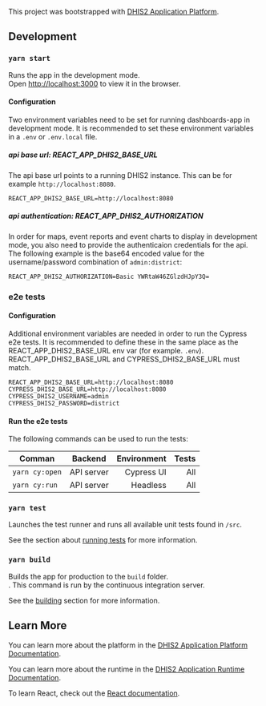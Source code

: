 This project was bootstrapped with [DHIS2 Application Platform](https://github.com/dhis2/app-platform).

## Development

### `yarn start`

Runs the app in the development mode.<br />
Open [http://localhost:3000](http://localhost:3000) to view it in the browser.

#### Configuration

Two environment variables need to be set for running dashboards-app in development mode. It is recommended to set these environment variables in a `.env` or `.env.local` file.

##### api base url: REACT_APP_DHIS2_BASE_URL

The api base url points to a running DHIS2 instance. This can be for example `http://localhost:8080`.

```
REACT_APP_DHIS2_BASE_URL=http://localhost:8080
```

##### api authentication: REACT_APP_DHIS2_AUTHORIZATION

In order for maps, event reports and event charts to display in development mode, you also need to provide the authenticaion credentials for the api. The following example is the base64 encoded value for the username/password combination of `admin:district`:

```
REACT_APP_DHIS2_AUTHORIZATION=Basic YWRtaW46ZGlzdHJpY3Q=
```

### e2e tests

#### Configuration

Additional environment variables are needed in order to run the Cypress e2e tests. It is recommended to define these in the same place as the REACT_APP_DHIS2_BASE_URL env var (for example. `.env`). REACT_APP_DHIS2_BASE_URL and CYPRESS_DHIS2_BASE_URL must match.

```
REACT_APP_DHIS2_BASE_URL=http://localhost:8080
CYPRESS_DHIS2_BASE_URL=http://localhost:8080
CYPRESS_DHIS2_USERNAME=admin
CYPRESS_DHIS2_PASSWORD=district
```

#### Run the e2e tests

The following commands can be used to run the tests:

| Comman         |  Backend   | Environment | Tests |
| -------------- | :--------: | ----------: | ----: |
| `yarn cy:open` | API server |  Cypress UI |   All |
| `yarn cy:run`  | API server |    Headless |   All |

### `yarn test`

Launches the test runner and runs all available unit tests found in `/src`.<br />

See the section about [running tests](https://platform.dhis2.nu/#/scripts/test) for more information.

### `yarn build`

Builds the app for production to the `build` folder.<br />. This command is run by the continuous integration server.

See the [building](https://platform.dhis2.nu/#/scripts/build) section for more information.

## Learn More

You can learn more about the platform in the [DHIS2 Application Platform Documentation](https://platform.dhis2.nu/).

You can learn more about the runtime in the [DHIS2 Application Runtime Documentation](https://runtime.dhis2.nu/).

To learn React, check out the [React documentation](https://reactjs.org/).
